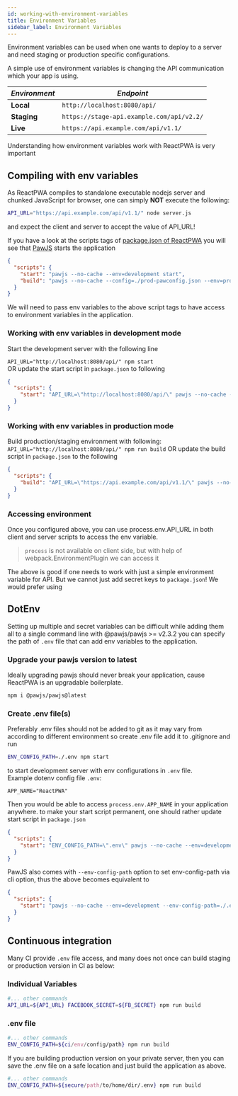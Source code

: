 ```yaml
---
id: working-with-environment-variables
title: Environment Variables
sidebar_label: Environment Variables
---
```


Environment variables can be used when one wants to deploy to a server and need staging or production specific configurations.

A simple use of environment variables is changing the API communication which your app is using.

| *Environment* | *Endpoint*                                     |
| ------------- |------------------------------------------------|
| **Local**     | `http://localhost:8080/api/`                   |
| **Staging**   | `https://stage-api.example.com/api/v2.2/`      |
| **Live**      | `https://api.example.com/api/v1.1/`            |


Understanding how environment variables work with ReactPWA is very important

## Compiling with env variables
As ReactPWA compiles to standalone executable nodejs server and chunked JavaScript for browser, one can simply **NOT** execute the following:
```bash
API_URL="https://api.example.com/api/v1.1/" node server.js
```
and expect the client and server to accept the value of API_URL!

If you have a look at the scripts tags of [package.json of ReactPWA](https://github.com/Atyantik/react-pwa/blob/master/package.json) you will see that 
[PawJS](https://github.com/Atyantik/pawjs) starts the application
```json
{
  "scripts": {
    "start": "pawjs --no-cache --env=development start",
    "build": "pawjs --no-cache --config=./prod-pawconfig.json --env=production build"
  }
}
```
We will need to pass env variables to the above script tags to have access to environment variables in the application.

### Working with env variables in development mode
Start the development server with the following line
  
`API_URL="http://localhost:8080/api/" npm start`  
OR
update the start script in `package.json` to following
```json
{
  "scripts": {
    "start": "API_URL=\"http://localhost:8080/api/\" pawjs --no-cache --env=development start"
  }
}
```

### Working with env variables in production mode
Build production/staging environment with following:
`API_URL="http://localhost:8080/api/" npm run build`
OR
update the build script in `package.json` to the following
```json
{
  "scripts": {
    "build": "API_URL=\"https://api.example.com/api/v1.1/\" pawjs --no-cache --config=./prod-pawconfig.json --env=production build"
  }
}
```

### Accessing environment
Once you configured above, you can use process.env.API_URL in both client and server scripts to access the env variable.
> `process` is not available on client side, but with help of webpack.EnvironmentPlugin we can access it

The above is good if one needs to work with just a simple environment variable for API. But we cannot just add secret keys to `package.json`!
We would prefer using

##  DotEnv
Setting up multiple and secret variables can be difficult while adding them all to a single command line
with @pawjs/pawjs >= v2.3.2 you can specify the path of `.env` file that can add env variables to the application.

### Upgrade your pawjs version to latest
Ideally upgrading pawjs should never break your application, cause ReactPWA is an upgradable boilerplate.

```bash
npm i @pawjs/pawjs@latest
``` 

### Create .env file(s)
Preferably .env files should not be added to git as it may vary from according to different environment
so create .env file add it to .gitignore and run
```bash
ENV_CONFIG_PATH=./.env npm start
```
to start development server with env configurations in `.env` file.  
Example dotenv config file `.env`:
```dotenv
APP_NAME="ReactPWA"
```
Then you would be able to access `process.env.APP_NAME` in your application anywhere.
to make your start script permanent, one should rather update start script in `package.json`
    
```json
{
  "scripts": {
    "start": "ENV_CONFIG_PATH=\".env\" pawjs --no-cache --env=development start"
  }
}
```

PawJS also comes with `--env-config-path` option to set env-config-path via cli option, thus the above 
becomes equivalent to
    
```json
{
  "scripts": {
    "start": "pawjs --no-cache --env=development --env-config-path=./.env start"
  }
}
```  

## Continuous integration
Many CI provide `.env` file access, and many does not once can build staging or production version 
in CI as below:  
### Individual Variables
```bash
#... other commands
API_URL=${API_URL} FACEBOOK_SECRET=${FB_SECRET} npm run build
``` 

### .env file
```bash
#... other commands
ENV_CONFIG_PATH=${ci/env/config/path} npm run build
```

If you are building production version on your private server, then you can save the .env file on a safe location and just build 
the application as above.
```bash
#... other commands
ENV_CONFIG_PATH=${secure/path/to/home/dir/.env} npm run build
```


<script async src="//pagead2.googlesyndication.com/pagead/js/adsbygoogle.js"></script>
<ins class="adsbygoogle"
     style="display:block"
     data-ad-client="ca-pub-7586505628408924"
     data-ad-slot="5652642939"
     data-ad-format="auto"></ins>
<script>
(adsbygoogle = window.adsbygoogle || []).push({});
</script>
